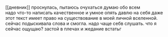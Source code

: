[[дневник]]
проснулась, пытаюсь очухаться думаю обо всем  
надо что-то написать качественное и умное 
опять давлю на себя
даже этот текст имеет право на существование в моей личной вселенной. 
сейчас подыскивала слова и смогла. надо чаще себв слушать. что я сейчас ощущаю? застой в плечах и жедание встатьг